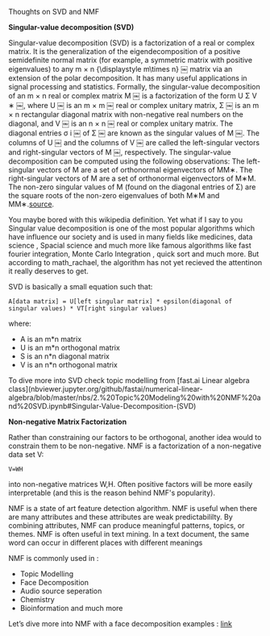 
Thoughts on SVD and NMF

**Singular-value decomposition (SVD)**

Singular-value decomposition (SVD) is a factorization of a real or complex matrix. It is the generalization of the eigendecomposition of a positive semidefinite normal matrix (for example, a symmetric matrix with positive eigenvalues) to any m × n {\displaystyle m\times n} ￼ matrix via an extension of the polar decomposition. It has many useful applications in signal processing and statistics. 
Formally, the singular-value decomposition of an m × n real or complex matrix M ￼ is a factorization of the form U Σ V ∗ ￼, where U  ￼ is an m × m ￼ real or complex unitary matrix, Σ  ￼ is an m × n rectangular diagonal matrix with non-negative real numbers on the diagonal, and V  ￼ is an n × n ￼ real or complex unitary matrix. The diagonal entries σ i  ￼ of Σ ￼ are known as the singular values of M ￼. The columns of U ￼ and the columns of V ￼ are called the left-singular vectors and right-singular vectors of M  ￼, respectively. 
The singular-value decomposition can be computed using the following observations: 
The left-singular vectors of M are a set of orthonormal eigenvectors of MM∗.
The right-singular vectors of M are a set of orthonormal eigenvectors of M∗M.
The non-zero singular values of M (found on the diagonal entries of Σ) are the square roots of the non-zero eigenvalues of both M∗M and MM∗.[source](https://en.wikipedia.org/wiki/Singular_value_decomposition).

You maybe bored with this wikipedia definition. Yet what if I say to you Singular value decomposition is one of the most popular algorithms which have influence our society and is used in many fields like medicines, data science , Spacial science and much more like famous algorithms like fast fourier integration, Monte Carlo Integration , quick sort and much more. But according to math_rachael, the algorithm has not yet recieved the attentinon it really deserves to get.

SVD is basically a small equation such that:

```
A[data matrix] = U[left singular matrix] * epsilon(diagonal of singular values) * VT[right singular values)
```

where:
-  A is an m*n matrix
- U is an m*n orthogonal matrix
- S is an n*n diagonal matrix
- V is an n*n orthogonal matrix

To dive more into SVD check topic modelling from [fast.ai Linear algebra class](nbviewer.jupyter.org/github/fastai/numerical-linear-algebra/blob/master/nbs/2.%20Topic%20Modeling%20with%20NMF%20and%20SVD.ipynb#Singular-Value-Decomposition-(SVD)

**Non-negative Matrix Factorization**

Rather than constraining our factors to be orthogonal, another idea would to constrain them to be non-negative. NMF is a factorization of a non-negative data set V: 

``` V=WH ```

into non-negative matrices W,H. Often positive factors will be more easily interpretable (and this is the reason behind NMF's popularity).

NMF is a state of art feature detection algorithm. NMF is useful when there are many attributes and these attributes are weak predictabililty. By combining attributes, NMF can produce meaningful patterns, topics, or themes.
NMF is often useful in text mining. In a text document, the same word can occur in different places with different meanings

NMF is commonly used in :
- Topic Modelling
- Face Decomposition 
- Audio source seperation
- Chemistry
- Bioinformation and much more

Let’s dive more into NMF with a face decomposition examples :
[link](https://colab.research.google.com/drive/1zADljq6LatKmORAyo1sQaTRJTuucSeFx#scrollTo=JJjEVd_BvRRn)
